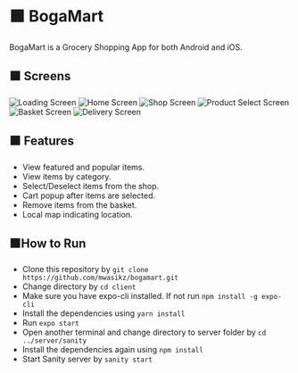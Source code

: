  # :orange_square: BogaMart
BogaMart is a Grocery Shopping App for both Android and iOS. 

## :orange_square: Screens
![Loading Screen](https://github.com/mwasikz/bogamart/blob/main/ScreenShots/Loading_Screen.png "Loading Screen")
![Home Screen](https://github.com/mwasikz/bogamart/blob/main/ScreenShots/Home_Screen.png "Home Screen")
![Shop Screen](https://github.com/mwasikz/bogamart/blob/main/ScreenShots/Shop_Screen.png "Shop Screen")
![Product Select Screen](https://github.com/mwasikz/bogamart/blob/main/ScreenShots/Product_Select_Screen.png "Product Select Screen")
![Basket Screen](https://github.com/mwasikz/bogamart/blob/main/ScreenShots/Basket_Screen.png "Basket Screen")
![Delivery Screen](https://github.com/mwasikz/bogamart/blob/main/ScreenShots/Delivery_Screen.png "Delivery Screen")

## :orange_square: Features
- View featured and popular items.
- View items by category.
- Select/Deselect items from the shop.
- Cart popup after items are selected.
- Remove items from the basket.
- Local map indicating location. 

## 🟧How to Run
- Clone this repository by `git clone https://github.com/mwasikz/bogamart.git `
- Change directory by `cd client`
- Make sure you have expo-cli installed. If not run `npm install -g expo-cli`
- Install the dependencies using `yarn install`
- Run `expo start`
- Open another terminal and change directory to server folder by `cd ../server/sanity`
- Install the dependencies again using `npm install`
- Start Sanity server by `sanity start`
